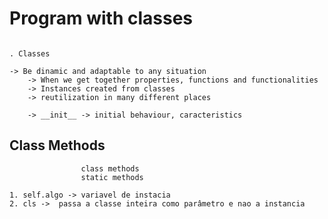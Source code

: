 # Program with classes 

````Object-oriented programming

. Classes

-> Be dinamic and adaptable to any situation
    -> When we get together properties, functions and functionalities 
    -> Instances created from classes
    -> reutilization in many different places 
    
    -> __init__ -> initial behaviour, caracteristics

````
## Class Methods

````Function -> Methods
                class methods
                static methods

1. self.algo -> variavel de instacia
2. cls ->  passa a classe inteira como parâmetro e nao a instancia

````

